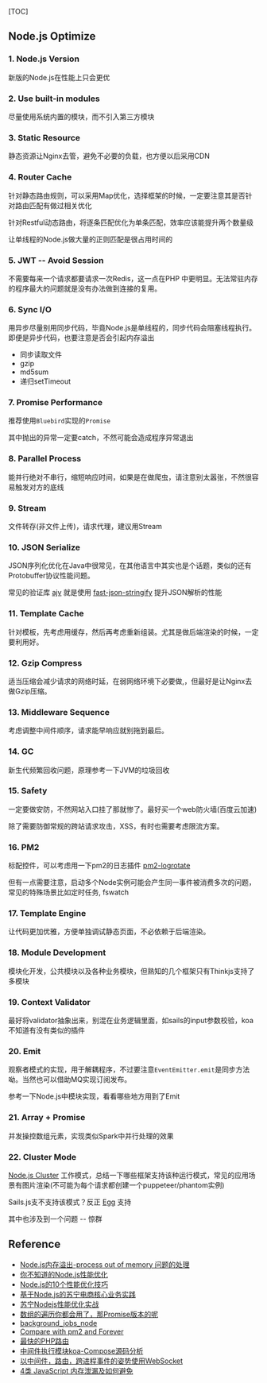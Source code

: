 [TOC]

## Node.js Optimize

### 1. Node.js Version

新版的Node.js在性能上只会更优

### 2. Use built-in modules

尽量使用系统内置的模块，而不引入第三方模块

### 3. Static Resource

静态资源让Nginx去管，避免不必要的负载，也方便以后采用CDN

### 4. Router Cache

针对静态路由规则，可以采用Map优化，选择框架的时候，一定要注意其是否针对路由匹配有做过相关优化

针对Restful动态路由，将逐条匹配优化为单条匹配，效率应该能提升两个数量级

让单线程的Node.js做大量的正则匹配是很占用时间的

### 5. JWT -- Avoid Session

不需要每来一个请求都要请求一次Redis，这一点在PHP 中更明显。无法常驻内存的程序最大的问题就是没有办法做到连接的复用。

### 6. Sync I/O

用异步尽量别用同步代码，毕竟Node.js是单线程的，同步代码会阻塞线程执行。即便是异步代码，也要注意是否会引起内存溢出

- 同步读取文件
- gzip
- md5sum
- 递归setTimeout

### 7. Promise Performance

推荐使用`Bluebird`实现的`Promise`

其中抛出的异常一定要catch，不然可能会造成程序异常退出

### 8. Parallel Process

能并行绝对不串行，缩短响应时间，如果是在做爬虫，请注意别太嚣张，不然很容易触发对方的底线

### 9. Stream

文件转存(非文件上传)，请求代理，建议用Stream

### 10. JSON Serialize

JSON序列化优化在Java中很常见，在其他语言中其实也是个话题，类似的还有Protobuffer协议性能问题。

常见的验证库 [ajv](https://ajv.js.org) 就是使用 [fast-json-stringify](https://github.com/fastify/fast-json-stringify) 提升JSON解析的性能

### 11. Template Cache

针对模板，先考虑用缓存，然后再考虑重新组装。尤其是做后端渲染的时候，一定要利用好。

### 12. Gzip Compress

适当压缩会减少请求的网络时延，在弱网络环境下必要做,，但最好是让Nginx去做Gzip压缩。

### 13. Middleware Sequence

考虑调整中间件顺序，请求能早响应就别拖到最后。

### 14. GC

新生代频繁回收问题，原理参考一下JVM的垃圾回收

### 15. Safety

一定要做安防，不然网站入口挂了那就惨了。最好买一个web防火墙(百度云加速)

除了需要防御常规的跨站请求攻击，XSS，有时也需要考虑限流方案。

### 16. PM2

标配控件，可以考虑用一下pm2的日志插件 [pm2-logrotate](https://github.com/keymetrics/pm2-logrotate) 

但有一点需要注意，启动多个Node实例可能会产生同一事件被消费多次的问题，常见的特殊场景比如定时任务, fswatch

### 17. Template Engine

让代码更加优雅，方便单独调试静态页面，不必依赖于后端渲染。

### 18. Module Development

模块化开发，公共模块以及各种业务模块，但熟知的几个框架只有Thinkjs支持了多模块

### 19. Context Validator

最好将validator抽象出来，别混在业务逻辑里面，如sails的input参数校验，koa不知道有没有类似的插件

### 20. Emit

观察者模式的实现，用于解耦程序，不过要注意`EventEmitter.emit`是同步方法呦。当然也可以借助MQ实现订阅发布。

参考一下Node.js中模块实现，看看哪些地方用到了Emit

### 21. Array + Promise

并发操控数组元素，实现类似Spark中并行处理的效果

### 22. Cluster Mode

[Node.js Cluster](http://nodejs.cn/api/cluster.html) 工作模式，总结一下哪些框架支持该种运行模式，常见的应用场景有图片渲染(不可能为每个请求都创建一个puppeteer/phantom实例)

Sails.js支不支持该模式？反正 [Egg](https://eggjs.org/en/advanced/cluster-client.html) 支持

其中也涉及到一个问题 -- 惊群

## Reference

- [Node.js内存溢出-process out of memory 问题的处理](https://niefengjun.cn/blog/62277f34c6ed048fac91583bd6214ddb.html)
- [你不知道的Node.js性能优化](https://zhuanlan.zhihu.com/p/50055740)
- [Node.js的10个性能优化技巧](https://www.jb51.net/article/52187.htm)
- [基于Node.js的苏宁电商核心业务实践](https://myslide.cn/slides/9796)
- [苏宁Nodejs性能优化实战](https://mp.weixin.qq.com/s/JxRO5BhJai-tT6xWvFpKgQ)
- [数组的遍历你都会用了，那Promise版本的呢](https://segmentfault.com/a/1190000014598785)
- [background_jobs_node](https://github.com/evantahler/background_jobs_node/blob/master/3-local.js)
- [Compare with pm2 and Forever](http://strong-pm.io/compare/)
- [最快的PHP路由](http://www.symfonychina.com/blog/new-in-symfony-4-1-fastest-php-router)
- [中间件执行模块koa-Compose源码分析](https://segmentfault.com/a/1190000013447551)
- [以中间件，路由，跨进程事件的姿势使用WebSocket](https://segmentfault.com/a/1190000016914790)
- [4类 JavaScript 内存泄漏及如何避免](https://jinlong.github.io/2016/05/01/4-Types-of-Memory-Leaks-in-JavaScript-and-How-to-Get-Rid-Of-Them/)